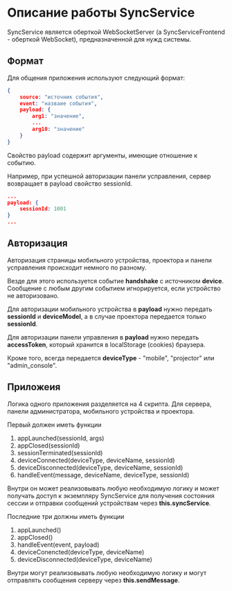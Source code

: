 # Описание работы SyncService

SyncService является оберткой WebSocketServer (а SyncServiceFrontend - оберткой WebSocket), предназначенной для нужд системы.

## Формат

Для общения приложения используют следующий формат:
``` JSON
{
    source: "источник события",
    event: "назваие события",
    payload: {
        arg1: "значение",
        ...
        arg10: "значение"
    }
}
```

Свойство payload содержит аргументы, имеющие отношение к событию.

Например, при успешной авторизации панели усправления, сервер возвращает в payload свойство sessionId.

``` JSON
...
payload: { 
    sessionId: 1001
}
...
```

## Авторизация

Авторизация страницы мобильного устройства, проектора и панели усправления происходит немного по разному.

Везде для этого используется событие **handshake** с источником **device**. Сообщение с любым другим событием игнорируется, если устройство не авторизовано.

Для авторизации мобильного устройства в **payload** нужно передать **sessionId** и **deviceModel**, а в случае проектора передается только **sessionId**.

Для авторизации панели управления в **payload** нужно передать **accessToken**, который хранится в localStorage (cookies) браузера.

Кроме того, всегда передается **deviceType** - "mobile", "projector" или "admin_console".

## Приложеия

Логика одного приложения разделяется на 4 скрипта. Для сервера, панели администратора, мобильного устройства и проектора.

Первый должен иметь функции

1. appLaunched(sessionId, args)
1. appClosed(sessionId)
1. sessionTerminated(sessionId)
1. deviceConnected(deviceType, deviceName, sessionId)
1. deviceDisconnected(deviceType, deviceName, sessionId)
1. handleEvent(message, deviceName, deviceType, sessionId)

Внутри он может реализовывать любую необходимую логику и может получать доступ к экземпляру SyncService для получения состояния сессии и отправки сообщений устройствам через **this.syncService**.

Последние три должны иметь функции

1. appLaunched()
1. appClosed()
1. handleEvent(event, payload)
1. deviceConencted(deviceType, deviceName)
1. deviceDisconnected(deviceType, deviceName)

Внутри могут реализовывать любую необходимую логику и могут отправлять сообщения серверу через **this.sendMessage**.